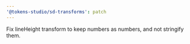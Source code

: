 ```yaml
---
'@tokens-studio/sd-transforms': patch
---
```


Fix lineHeight transform to keep numbers as numbers, and not stringify them.
